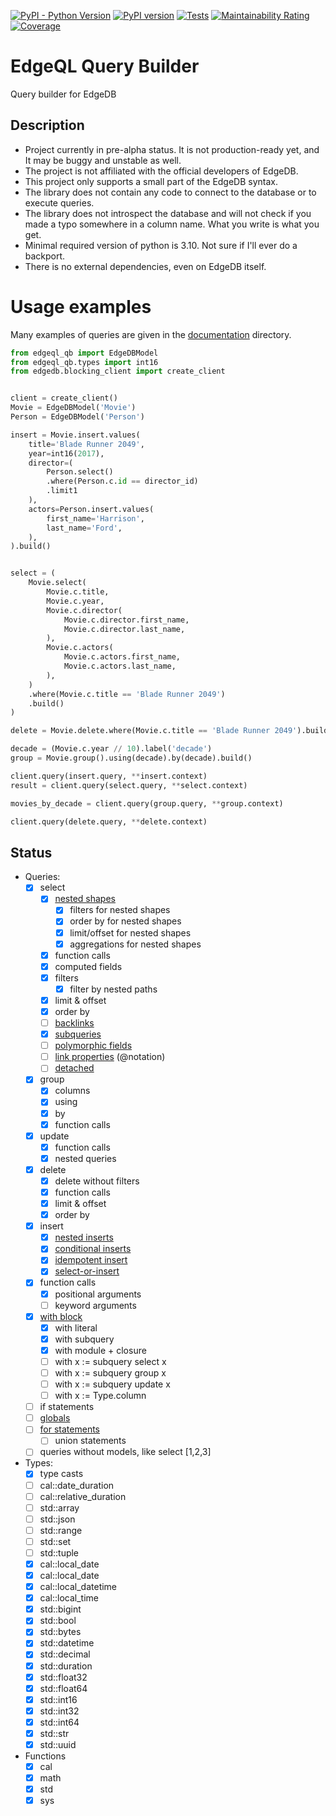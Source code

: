 [![PyPI - Python Version](https://img.shields.io/pypi/pyversions/elgeql-qb)](https://badge.fury.io/py/edgeql-qb)
[![PyPI version](https://badge.fury.io/py/elgeql-qb.svg)](https://badge.fury.io/py/elgeql-qb)
[![Tests](https://github.com/Pentusha/edgeql-qb/actions/workflows/tests.yml/badge.svg)](https://github.com/Pentusha/edgeql-qb/actions/workflows/tests.yml)
[![Maintainability Rating](https://sonarcloud.io/api/project_badges/measure?project=Pentusha_edgeql-qb&metric=sqale_rating)](https://sonarcloud.io/summary/new_code?id=Pentusha_edgeql-qb)
[![Coverage](https://sonarcloud.io/api/project_badges/measure?project=Pentusha_edgeql-qb&metric=coverage)](https://sonarcloud.io/summary/new_code?id=Pentusha_edgeql-qb)

# EdgeQL Query Builder

Query builder for EdgeDB

## Description
* Project currently in pre-alpha status. It is not production-ready yet, and It may be buggy and unstable as well.
* The project is not affiliated with the official developers of EdgeDB.
* This project only supports a small part of the EdgeDB syntax.
* The library does not contain any code to connect to the database or to execute queries.
* The library does not introspect the database and will not check if you made a typo somewhere in a column name. What you write is what you get.
* Minimal required version of python is 3.10. Not sure if I'll ever do a backport.
* There is no external dependencies, even on EdgeDB itself.

# Usage examples
Many examples of queries are given in the [documentation](https://pentusha.github.io/edgeql-qb/queries) directory.

```python
from edgeql_qb import EdgeDBModel
from edgeql_qb.types import int16
from edgedb.blocking_client import create_client


client = create_client()
Movie = EdgeDBModel('Movie')
Person = EdgeDBModel('Person')

insert = Movie.insert.values(
    title='Blade Runner 2049',
    year=int16(2017),
    director=(
        Person.select()
        .where(Person.c.id == director_id)
        .limit1
    ),
    actors=Person.insert.values(
        first_name='Harrison',
        last_name='Ford',
    ),
).build()


select = (
    Movie.select(
        Movie.c.title,
        Movie.c.year,
        Movie.c.director(
            Movie.c.director.first_name,
            Movie.c.director.last_name,
        ),
        Movie.c.actors(
            Movie.c.actors.first_name,
            Movie.c.actors.last_name,
        ),
    )
    .where(Movie.c.title == 'Blade Runner 2049')
    .build()
)

delete = Movie.delete.where(Movie.c.title == 'Blade Runner 2049').build()

decade = (Movie.c.year // 10).label('decade')
group = Movie.group().using(decade).by(decade).build()

client.query(insert.query, **insert.context)
result = client.query(select.query, **select.context)

movies_by_decade = client.query(group.query, **group.context)

client.query(delete.query, **delete.context)
```

## Status
- Queries:
  - [x] select
    - [x] [nested shapes](https://www.edgedb.com/tutorial/nested-structures/shapes)
      - [x] filters for nested shapes
      - [x] order by for nested shapes
      - [x] limit/offset for nested shapes
      - [x] aggregations for nested shapes
    - [x] function calls
    - [x] computed fields
    - [x] filters
      - [x] filter by nested paths
    - [x] limit & offset
    - [x] order by
    - [ ] [backlinks](https://www.edgedb.com/docs/edgeql/paths#backlinks)
    - [x] [subqueries](https://www.edgedb.com/tutorial/nested-structures/shapes/subqueries)
    - [ ] [polymorphic fields](https://www.edgedb.com/tutorial/nested-structures/polymorphism)
    - [ ] [link properties](https://www.edgedb.com/docs/edgeql/paths#link-properties) (@notation)
    - [ ] [detached](https://github.com/edgedb/edgedb/blob/master/docs/reference/edgeql/with.rst)
  - [x] group
    - [x] columns
    - [x] using
    - [x] by
    - [x] function calls
  - [x] update
    - [x] function calls
    - [x] nested queries
  - [x] delete
    - [x] delete without filters
    - [x] function calls
    - [x] limit & offset
    - [x] order by
  - [x] insert
    - [x] [nested inserts](https://www.edgedb.com/docs/edgeql/insert#nested-inserts)
    - [X] [conditional inserts](https://www.edgedb.com/tutorial/data-mutations/upsert/conditional-inserts)
    - [x] [idempotent insert](https://www.edgedb.com/tutorial/data-mutations/upsert/idempotent-insert)
    - [x] [select-or-insert](https://www.edgedb.com/tutorial/data-mutations/upsert/select-or-insert)
  - [x] function calls
    - [x] positional arguments
    - [ ] keyword arguments
  - [x] [with block](https://www.edgedb.com/tutorial/nested-structures/shapes/with-block)
    - [x] with literal
    - [x] with subquery
    - [x] with module + closure
    - [ ] with x := subquery select x
    - [ ] with x := subquery group x
    - [ ] with x := subquery update x
    - [ ] with x := Type.column
  - [ ] if statements
  - [ ] [globals](https://www.edgedb.com/docs/datamodel/globals#globals)
  - [ ] [for statements](https://www.edgedb.com/docs/edgeql/paths#link-properties)
    - [ ] union statements
  - [ ] queries without models, like select [1,2,3]
- Types:
  - [x] type casts
  - [ ] cal::date_duration
  - [ ] cal::relative_duration
  - [ ] std::array
  - [ ] std::json
  - [ ] std::range
  - [ ] std::set
  - [ ] std::tuple
  - [x] cal::local_date
  - [x] cal::local_date
  - [x] cal::local_datetime
  - [x] cal::local_time
  - [x] std::bigint
  - [x] std::bool
  - [x] std::bytes
  - [x] std::datetime
  - [x] std::decimal
  - [x] std::duration
  - [x] std::float32
  - [x] std::float64
  - [x] std::int16
  - [x] std::int32
  - [x] std::int64
  - [x] std::str
  - [x] std::uuid

- Functions
  - [x] cal
  - [x] math
  - [x] std
  - [x] sys
